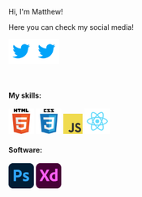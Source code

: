 Hi, I'm Matthew!

<p> Here you can check my social media! </p>
<div style="display:flex; align-items:center;">
<img src="https://raw.githubusercontent.com/github/explore/80688e429a7d4ef2fca1e82350fe8e3517d3494d/topics/twitter/twitter.png"  width="50" height="50">
<img src="https://raw.githubusercontent.com/github/explore/80688e429a7d4ef2fca1e82350fe8e3517d3494d/topics/twitter/twitter.png"  width="50" height="50">
</div>
<br />
<br />


<h4> My skills: </h4>
<div>
<img src="https://raw.githubusercontent.com/github/explore/80688e429a7d4ef2fca1e82350fe8e3517d3494d/topics/html/html.png"  width="50" height="50">
<img src="https://raw.githubusercontent.com/github/explore/80688e429a7d4ef2fca1e82350fe8e3517d3494d/topics/css/css.png"  width="50" height="50">
<img src="https://raw.githubusercontent.com/github/explore/80688e429a7d4ef2fca1e82350fe8e3517d3494d/topics/javascript/javascript.png"  width="38" height="40">
<img src="https://raw.githubusercontent.com/github/explore/80688e429a7d4ef2fca1e82350fe8e3517d3494d/topics/react/react.png"  width="50" height="50">

<h4> Software: </h4>
<div>
<img src="https://raw.githubusercontent.com/Aakarsh-B/trying-repos/master/photoshop.png"  width="50" height="50">
<img src="https://raw.githubusercontent.com/Aakarsh-B/trying-repos/master/adobexd.png"  width="50" height="50">
</div>


</div>
